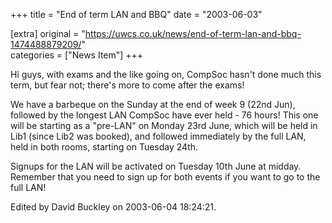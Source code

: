 +++
title = "End of term LAN and BBQ"
date = "2003-06-03"

[extra]
original = "https://uwcs.co.uk/news/end-of-term-lan-and-bbq-1474488879209/"    
categories = ["News Item"]
+++

Hi guys, with exams and the like going on, CompSoc hasn't done much this term, but fear not; there's more to come after the exams\!

We have a barbeque on the Sunday at the end of week 9 (22nd Jun), followed by the longest LAN CompSoc have ever held - 76 hours\! This one will be starting as a "pre-LAN" on Monday 23rd June, which will be held in Lib1 (since Lib2 was booked), and followed immediately by the full LAN, held in both rooms, starting on Tuesday 24th.

Signups for the LAN will be activated on Tuesday 10th June at midday. Remember that you need to sign up for both events if you want to go to the full LAN\!

Edited by David Buckley on 2003-06-04 18:24:21.

